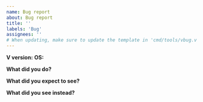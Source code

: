 ```yaml
---
name: Bug report
about: Bug report
title: ''
labels: 'Bug'
assignees: ''
# When updating, make sure to update the template in 'cmd/tools/vbug.v' too
---
```


<!-- Please make sure to run `v up` before reporting any issues as it may have already been fixed.
     It's also advisable to update all relevant modules using `v outdated` and `v install` -->

<!-- You can use `v doctor` to fill up the next fields -->
**V version:** 
**OS:** 

**What did you do?**


**What did you expect to see?**

 
**What did you see instead?**
